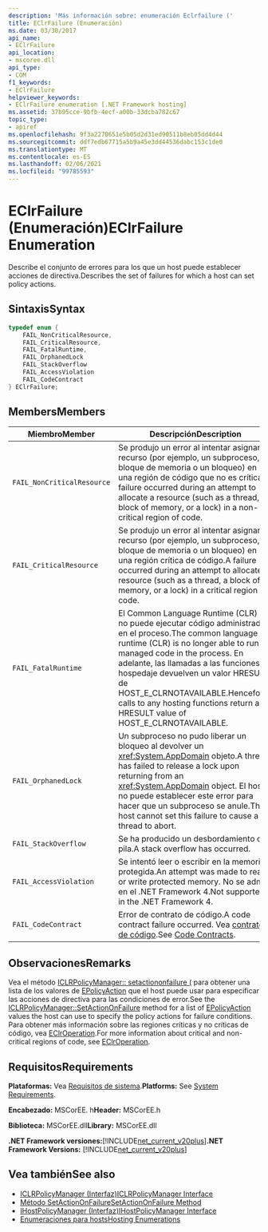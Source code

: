 ```yaml
---
description: 'Más información sobre: enumeración Eclrfailure ('
title: EClrFailure (Enumeración)
ms.date: 03/30/2017
api_name:
- EClrFailure
api_location:
- mscoree.dll
api_type:
- COM
f1_keywords:
- EClrFailure
helpviewer_keywords:
- EClrFailure enumeration [.NET Framework hosting]
ms.assetid: 37b95cce-9bfb-4ecf-a00b-33dcba782c67
topic_type:
- apiref
ms.openlocfilehash: 9f3a2270651e5b05d2d31ed90511b8eb05dd4d44
ms.sourcegitcommit: ddf7edb67715a5b9a45e3dd44536dabc153c1de0
ms.translationtype: MT
ms.contentlocale: es-ES
ms.lasthandoff: 02/06/2021
ms.locfileid: "99785593"
---
```

# <a name="eclrfailure-enumeration"></a><span data-ttu-id="81dc8-103">EClrFailure (Enumeración)</span><span class="sxs-lookup"><span data-stu-id="81dc8-103">EClrFailure Enumeration</span></span>

<span data-ttu-id="81dc8-104">Describe el conjunto de errores para los que un host puede establecer acciones de directiva.</span><span class="sxs-lookup"><span data-stu-id="81dc8-104">Describes the set of failures for which a host can set policy actions.</span></span>  
  
## <a name="syntax"></a><span data-ttu-id="81dc8-105">Sintaxis</span><span class="sxs-lookup"><span data-stu-id="81dc8-105">Syntax</span></span>  
  
```cpp  
typedef enum {  
    FAIL_NonCriticalResource,  
    FAIL_CriticalResource,  
    FAIL_FatalRuntime,  
    FAIL_OrphanedLock  
    FAIL_StackOverflow  
    FAIL_AccessViolation  
    FAIL_CodeContract  
} EClrFailure;  
```  
  
## <a name="members"></a><span data-ttu-id="81dc8-106">Members</span><span class="sxs-lookup"><span data-stu-id="81dc8-106">Members</span></span>  
  
|<span data-ttu-id="81dc8-107">Miembro</span><span class="sxs-lookup"><span data-stu-id="81dc8-107">Member</span></span>|<span data-ttu-id="81dc8-108">Descripción</span><span class="sxs-lookup"><span data-stu-id="81dc8-108">Description</span></span>|  
|------------|-----------------|  
|`FAIL_NonCriticalResource`|<span data-ttu-id="81dc8-109">Se produjo un error al intentar asignar un recurso (por ejemplo, un subproceso, un bloque de memoria o un bloqueo) en una región de código que no es crítica.</span><span class="sxs-lookup"><span data-stu-id="81dc8-109">A failure occurred during an attempt to allocate a resource (such as a thread, a block of memory, or a lock) in a non-critical region of code.</span></span>|  
|`FAIL_CriticalResource`|<span data-ttu-id="81dc8-110">Se produjo un error al intentar asignar un recurso (por ejemplo, un subproceso, un bloque de memoria o un bloqueo) en una región crítica de código.</span><span class="sxs-lookup"><span data-stu-id="81dc8-110">A failure occurred during an attempt to allocate a resource (such as a thread, a block of memory, or a lock) in a critical region of code.</span></span>|  
|`FAIL_FatalRuntime`|<span data-ttu-id="81dc8-111">El Common Language Runtime (CLR) ya no puede ejecutar código administrado en el proceso.</span><span class="sxs-lookup"><span data-stu-id="81dc8-111">The common language runtime (CLR) is no longer able to run managed code in the process.</span></span> <span data-ttu-id="81dc8-112">En adelante, las llamadas a las funciones de hospedaje devuelven un valor HRESULT de HOST_E_CLRNOTAVAILABLE.</span><span class="sxs-lookup"><span data-stu-id="81dc8-112">Henceforth, calls to any hosting functions return an HRESULT value of HOST_E_CLRNOTAVAILABLE.</span></span>|  
|`FAIL_OrphanedLock`|<span data-ttu-id="81dc8-113">Un subproceso no pudo liberar un bloqueo al devolver un <xref:System.AppDomain> objeto.</span><span class="sxs-lookup"><span data-stu-id="81dc8-113">A thread has failed to release a lock upon returning from an <xref:System.AppDomain> object.</span></span> <span data-ttu-id="81dc8-114">El host no puede establecer este error para hacer que un subproceso se anule.</span><span class="sxs-lookup"><span data-stu-id="81dc8-114">The host cannot set this failure to cause a thread to abort.</span></span>|  
|`FAIL_StackOverflow`|<span data-ttu-id="81dc8-115">Se ha producido un desbordamiento de pila.</span><span class="sxs-lookup"><span data-stu-id="81dc8-115">A stack overflow has occurred.</span></span>|  
|`FAIL_AccessViolation`|<span data-ttu-id="81dc8-116">Se intentó leer o escribir en la memoria protegida.</span><span class="sxs-lookup"><span data-stu-id="81dc8-116">An attempt was made to read or write protected memory.</span></span> <span data-ttu-id="81dc8-117">No se admite en el .NET Framework 4.</span><span class="sxs-lookup"><span data-stu-id="81dc8-117">Not supported in the .NET Framework 4.</span></span>|  
|`FAIL_CodeContract`|<span data-ttu-id="81dc8-118">Error de contrato de código.</span><span class="sxs-lookup"><span data-stu-id="81dc8-118">A code contract failure occurred.</span></span> <span data-ttu-id="81dc8-119">Vea [contratos de código](../../debug-trace-profile/code-contracts.md).</span><span class="sxs-lookup"><span data-stu-id="81dc8-119">See [Code Contracts](../../debug-trace-profile/code-contracts.md).</span></span>|  
  
## <a name="remarks"></a><span data-ttu-id="81dc8-120">Observaciones</span><span class="sxs-lookup"><span data-stu-id="81dc8-120">Remarks</span></span>  

 <span data-ttu-id="81dc8-121">Vea el método [ICLRPolicyManager:: setactiononfailure (](iclrpolicymanager-setactiononfailure-method.md) para obtener una lista de los valores de [EPolicyAction](epolicyaction-enumeration.md) que el host puede usar para especificar las acciones de directiva para las condiciones de error.</span><span class="sxs-lookup"><span data-stu-id="81dc8-121">See the [ICLRPolicyManager::SetActionOnFailure](iclrpolicymanager-setactiononfailure-method.md) method for a list of [EPolicyAction](epolicyaction-enumeration.md) values the host can use to specify the policy actions for failure conditions.</span></span> <span data-ttu-id="81dc8-122">Para obtener más información sobre las regiones críticas y no críticas de código, vea [EClrOperation](eclroperation-enumeration.md).</span><span class="sxs-lookup"><span data-stu-id="81dc8-122">For more information about critical and non-critical regions of code, see [EClrOperation](eclroperation-enumeration.md).</span></span>  
  
## <a name="requirements"></a><span data-ttu-id="81dc8-123">Requisitos</span><span class="sxs-lookup"><span data-stu-id="81dc8-123">Requirements</span></span>  

 <span data-ttu-id="81dc8-124">**Plataformas:** Vea [Requisitos de sistema](../../get-started/system-requirements.md).</span><span class="sxs-lookup"><span data-stu-id="81dc8-124">**Platforms:** See [System Requirements](../../get-started/system-requirements.md).</span></span>  
  
 <span data-ttu-id="81dc8-125">**Encabezado:** MSCorEE. h</span><span class="sxs-lookup"><span data-stu-id="81dc8-125">**Header:** MSCorEE.h</span></span>  
  
 <span data-ttu-id="81dc8-126">**Biblioteca:** MSCorEE.dll</span><span class="sxs-lookup"><span data-stu-id="81dc8-126">**Library:** MSCorEE.dll</span></span>  
  
 <span data-ttu-id="81dc8-127">**.NET Framework versiones:**[!INCLUDE[net_current_v20plus](../../../../includes/net-current-v20plus-md.md)]</span><span class="sxs-lookup"><span data-stu-id="81dc8-127">**.NET Framework Versions:** [!INCLUDE[net_current_v20plus](../../../../includes/net-current-v20plus-md.md)]</span></span>  
  
## <a name="see-also"></a><span data-ttu-id="81dc8-128">Vea también</span><span class="sxs-lookup"><span data-stu-id="81dc8-128">See also</span></span>

- [<span data-ttu-id="81dc8-129">ICLRPolicyManager (Interfaz)</span><span class="sxs-lookup"><span data-stu-id="81dc8-129">ICLRPolicyManager Interface</span></span>](iclrpolicymanager-interface.md)
- [<span data-ttu-id="81dc8-130">Método SetActionOnFailure</span><span class="sxs-lookup"><span data-stu-id="81dc8-130">SetActionOnFailure Method</span></span>](iclrpolicymanager-setactiononfailure-method.md)
- [<span data-ttu-id="81dc8-131">IHostPolicyManager (Interfaz)</span><span class="sxs-lookup"><span data-stu-id="81dc8-131">IHostPolicyManager Interface</span></span>](ihostpolicymanager-interface.md)
- [<span data-ttu-id="81dc8-132">Enumeraciones para hosts</span><span class="sxs-lookup"><span data-stu-id="81dc8-132">Hosting Enumerations</span></span>](hosting-enumerations.md)
